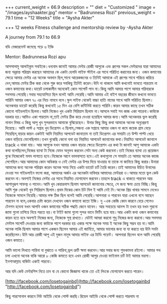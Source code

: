 +++
current_weight = 66.9
description = ""
diet = "Customized "
image = "/images/ayshaakter.jpg"
mentor = "Badrunnesa Rozi"
previous_weight = 79.1
time = "12 Weeks"
title = "Aysha Akter"

+++
12 weeks Fitness challenge and mentorship review by -Aysha Akter

A journey from 79.1 to 66.9

বডি মেজারমেন্ট কমেছে গড়ে ৬ ইঞ্চি

Mentor: Badrunnesa Rozi apu

আসসালামু আলাইকুম সবাইকে।ধন্যবাদ জানাই আমার মেন্টর রোজী আপুকে এবং গ্রুপের সকল মেন্টরদের যারা আমাদের জন্য অক্লান্ত পরিশ্রম করছেন আমাদের কে একটা হেলদি লাইফ স্টাইল এর সাথে পরিচিত করানোর জন্য। ওজন কমানোর ক্ষেত্রে আমার মেন্টর এর অনেক অবদান ছিল,সাথে আরেকজনের ও তিনিই আমাকে এই গ্রুপের সাথে পরিচয় করিয়ে দেন,আমার মেন্টর ঠিক করা থেকে শুরু করে সবকিছু তিনিই করেন।উনি না থাকলে আমি কখনোই ভাবতে পারতাম না ওজন কমানোর কথা।ডায়েট চলাকালীন অনেকেই কোন সাপোর্ট পান না।কিন্তু আমি আমার পাশে আমার পরিবারকে সবসময় পেয়েছি।সবার সহযোগিতা ছিল বলেই আমি পেরেছি।আমি আমার এই বাইশ বছরের জীবনে কখনো ভাবতে পারিনি আমার ওজন ৭০ এর নিচে নামবে বলে।স্কুল লাইফ থেকেই বাচ্চা হাতি নামের সাথে আমি পরিচিত ছিলাম।অনেকবার ডায়েট করেছি কিন্তু কখনোই ১৫ দিন এর বেশি কন্টিনিউ করতে পারিনি।কারন আমার কাছে তখন সঠিক কোনো গাইডলাইন ছিলনা।আমি নিজেও খুব একটা সিরিয়াস ছিলাম না।আসলে সবাই সব কাজ একা পারেনা।কাউকে দরকার হয়।আমিও একা পারতাম না,তাই মেন্টর ঠিক করে দেওয়া হয়েছিল আমার জন্য।আমি অনেকবার ভুল করেছি নানান বিষয় এ কিন্তু আপু খুব সুন্দরভাবে আমাকে বুঝিয়েছেন। উনার কিছু কিছু কথা আমাকে অনেক অনুপ্রেরণা দিয়েছে। আমি লাস্ট ৫ সপ্তাহ খুব ডিপ্রেশন এ ছিলাম,সেজন্য এক সপ্তাহে আমার ওজন না কমে কয়েক গ্রাম বেড়ে গিয়েছিল,বাড়ার কারন একটাই আমি নিয়মিত আপডেট জানাতাম না তাই ডিপ্রেশন এর সময়টা তে উল্টা পাল্টা খেয়ে ওজন বাড়িয়ে ফেলেছিলাম।তখন বুঝেছি কেনো বলা হয় নিয়মিত আপডেট জানানোর কথা।নিয়মিত আপডেট জানালে track এ থাকা যায়। আর আপুকে যখন আমার ওজন বাড়ার ক্ষেত্রে ডিপ্রেশন এর কথা টা জানাই আপু আমাকে একটা কথা বলেছিলেন,নিজের ব্যাথা টা নিজে যেমন অনুভব করবেন সেটা অন্য কেউ করবেনা।তাই নিজের ব্যাথা তে প্রয়োজন বুঝে নিজেকেই মলম লাগাতে হবে।নিজেকে আগে ভালবাসতে হবে।এই কথাগুলো সে সময়টা তে আমার অনেক কাজে লেগেছিল।আর আমাদের কোন অধিকার ও নেই মেন্টর এর উপর দিয়ে যাওয়ার বা তাকে না জানিয়ে কিছু করার।উনারা আমাদের জন্য অনেক পরিশ্রম করেন অনেক সময় নিয়ে একটা ডায়েট চার্ট তৈরি করেন।তাই আমাদের উচিত উনাদের দেওয়া সব গাইডলাইন ফলো করা, আমাদের অর্জন এর অনেকটা দাবিদার আমাদের মেন্টররা ও।আমার মতো ভুল কেউ করবেন না।অবশ্যই নিজের মেন্টর এর সাথে নিয়মিত যোগাযোগ করবেন।তাহলে track এ থাকতে পারবেন আর আশানুরূপ সাফল্য ও পাবেন।আমি খুব কেয়ারলাস ছিলাম আপডেট জানানোর ক্ষেত্রে, সে জন্য ক্ষমা চেয়ে নিচ্ছি।কিন্তু আমি শুরু থেকেই খুব সিরিয়াস ছিলাম।প্রথম দিকের কোন চিট মিল ই আমি নেই নি।অনেক প্রিয় খাবার সামনে দেখেও নিজেকে সামলে নিয়েছি।আমার লক্ষ ঠিক ছিল বলেই আমি পেরেছি।আপনারা ও পারবেন যারা এখনো বসে আছেন পারবেন না বলে,একবার চেষ্টা করেন দেখবেন ওজন কমানো কতো ইজি। দু -এক কেজি কোন কারনে বেরে গেলেও টেনশন হবেনা যখন আপনি ওজন কমানোর সঠিক পদ্ধতি জেনে যাবেন। আর সবচেয়ে আনন্দ টা তখন হয় যখন পুরনো জামা গুলো চাপিয়ে নিয়ে পরতে হয়।বা টাইট জামা গুলো সুন্দর ভাবে ফিটিং হয়ে যায়।আর একটা কথা ওজন কমানোর কারন হতে হবে অবশ্যই নিজের জন্য, নিজেকে সুস্থ রাখতে। যেটাই আমরা করবো শুধু নিজের জন্য করবো।আর সবসময় মেন্টাল সাপোর্ট দেওয়ার জন্য কাউকে পাশে দরকার হয় একার পক্ষে অনেক সময় ই অনেক কিছু সম্ভব হয় না।আমি অনেক লাকি ছিলাম আমার পাশে একজন ছিলেন আমার এই জার্নিতে, আমার ভালোর জন্য যা যা করতে হয় উনি সবটা করেছিলেন।উনি আর রোজী আপু এই দুজন মানুষ আমার লাইফ এর টার্নিং পয়েন্ট। আপনারা ছিলেন বলে আমি পেরেছি ওজন কমাতে।

আমি ভালো লিখতে পারিনা বা বুঝাতে ও পারিনা,ভুল ত্রুটি ক্ষমা করবেন।আর সবার জন্য শুভকামনা রইলো। আমার পথ চলা এখনো অনেক বাকি আরো ৮ কেজি কমাতে হবে এখন রোজী আপুর দেওয়া ফাইনাল চার্ট টাই আমার ভরসা।ইনশাআল্লাহ বাকিটা একাই পারবো।

আর যদি কেউ মেন্টরশিপ নিতে চান বা যে কোনো জিজ্ঞাসা থাকে তো এই লিংকে যোগাযোগ করতে পারেন।

[http://facebook.com/losetogainbd](http://facebook.com/losetogainbd "http://facebook.com/losetogainbd")

কিছু পারসোনাল কারনে নিউ আইডি থেকে পোস্ট করছি।রিয়েল আইডি থেকে পোস্ট করতে পারলাম না